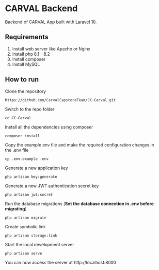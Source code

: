 # CARVAL Backend

Backend of CARVAL App built with [Laravel 10](https://laravel.com/docs/10.x).

## Requirements
1. Install web server like Apache or Nginx
2. Install php 8.1 - 8.2
3. Install composer
4. Install MySQL

## How to run

Clone the repository

    https://github.com/CarvalCapstoneTeam/CC-Carval.git

Switch to the repo folder

    cd CC-Carval

Install all the dependencies using composer

    composer install

Copy the example env file and make the required configuration changes in the .env file

    cp .env.example .env

Generate a new application key

    php artisan key:generate

Generate a new JWT authentication secret key

    php artisan jwt:secret

Run the database migrations (**Set the database connection in .env before migrating**)

    php artisan migrate

Create symbolic link

    php artisan storage:link

Start the local development server

    php artisan serve

You can now access the server at http://localhost:8000